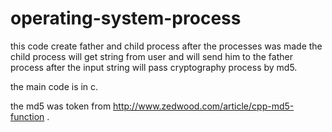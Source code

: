 # operating-system-process
this code create father and child process
after the processes was made the child process will get string from user 
and will send him to the father process after the input string will pass cryptography process by md5.

the main code is in c.

the md5 was token from  http://www.zedwood.com/article/cpp-md5-function  .
